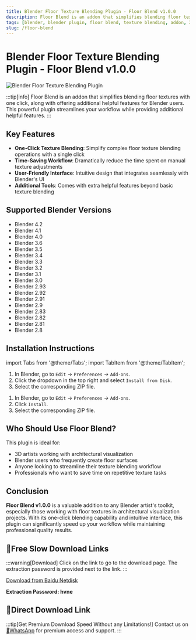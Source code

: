 ```yaml
---
title: Blender Floor Texture Blending Plugin - Floor Blend v1.0.0
description: Floor Blend is an addon that simplifies blending floor textures with one click, along with offering additional helpful features for Blender users. This powerful plugin streamlines your workflow while providing additional helpful features.
tags: [blender, blender plugin, floor blend, texture blending, addon, 3d software, cg tools]
slug: /floor-blend
---
```


<!--First Part-This is Title -->
# Blender Floor Texture Blending Plugin - Floor Blend v1.0.0

<!--Second Part-This is First Banner -->
![Blender Floor Texture Blending Plugin](https://www.gfxcamp.com/wp-content/uploads/2025/09/Floor-Blend.jpg)

:::tip[info]
Floor Blend is an addon that simplifies blending floor textures with one click, along with offering additional helpful features for Blender users. This powerful plugin streamlines your workflow while providing additional helpful features.
:::

## Key Features

- **One-Click Texture Blending**: Simplify complex floor texture blending operations with a single click
- **Time-Saving Workflow**: Dramatically reduce the time spent on manual texture adjustments
- **User-Friendly Interface**: Intuitive design that integrates seamlessly with Blender's UI
- **Additional Tools**: Comes with extra helpful features beyond basic texture blending

## Supported Blender Versions

- Blender 4.2
- Blender 4.1
- Blender 4.0
- Blender 3.6
- Blender 3.5
- Blender 3.4
- Blender 3.3
- Blender 3.2
- Blender 3.1
- Blender 3.0
- Blender 2.93
- Blender 2.92
- Blender 2.91
- Blender 2.9
- Blender 2.83
- Blender 2.82
- Blender 2.81
- Blender 2.8

## Installation Instructions

import Tabs from '@theme/Tabs';
import TabItem from '@theme/TabItem';

<Tabs>
  <TabItem value="blender-4.1+" label="Blender 4.1 and Later" default>
    <ol>
      <li>In Blender, go to <code>Edit</code> → <code>Preferences</code> → <code>Add-ons</code>.</li>
      <li>Click the dropdown in the top right and select <code>Install from Disk</code>.</li>
      <li>Select the corresponding ZIP file.</li>
    </ol>
  </TabItem>
  <TabItem value="blender-4.0-" label="Blender 4.0 and Earlier">
    <ol>
      <li>In Blender, go to <code>Edit</code> → <code>Preferences</code> → <code>Add-ons</code>.</li>
      <li>Click <code>Install</code>.</li>
      <li>Select the corresponding ZIP file.</li>
    </ol>
  </TabItem>
</Tabs>


## Who Should Use Floor Blend?

This plugin is ideal for:
- 3D artists working with architectural visualization
- Blender users who frequently create floor surfaces
- Anyone looking to streamline their texture blending workflow
- Professionals who want to save time on repetitive texture tasks

## Conclusion

**Floor Blend v1.0.0** is a valuable addition to any Blender artist's toolkit, especially those working with floor textures in architectural visualization projects. With its one-click blending capability and intuitive interface, this plugin can significantly speed up your workflow while maintaining professional quality results.

<!-- The Last Part-Download -->
## 🐌Free Slow Download Links
:::warning[Download]
Click on the link to go to the download page. The extraction password is provided next to the link.
:::

[Download from Baidu Netdisk](https://pan.baidu.com/s/1AXR1F2v-JKOhzTL1Du97kw?pwd=hvne)

**Extraction Password: hvne**

## 🚀Direct Download Link
:::tip[Get Premium Download Speed Without any Limitations!]
Contact us on [💬WhatsApp](https://wa.me/+8613237610083) for premium  access and support.
:::